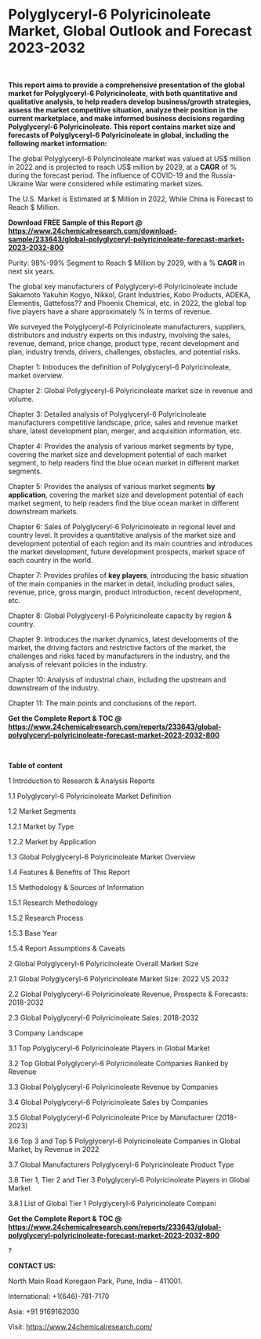 <h1>Polyglyceryl-6 Polyricinoleate Market, Global Outlook and Forecast 2023-2032</h1><br/><p><strong>This report aims to provide a comprehensive presentation of the global market for Polyglyceryl-6 Polyricinoleate, with both quantitative and qualitative analysis, to help readers develop business/growth strategies, assess the market competitive situation, analyze their position in the current marketplace, and make informed business decisions regarding Polyglyceryl-6 Polyricinoleate. This report contains market size and forecasts of Polyglyceryl-6 Polyricinoleate in global, including the following market information:</strong></p>
 
 
 
 <p>The global Polyglyceryl-6 Polyricinoleate market was valued at US$ million in 2022 and is projected to reach US$ million by 2029, at a <strong>CAGR</strong> of % during the forecast period. The influence of COVID-19 and the Russia-Ukraine War were considered while estimating market sizes.</p>
 
 
 
 <p>The U.S. Market is Estimated at $ Million in 2022, While China is Forecast to Reach $ Million.</p>
 
 
 
 <div><b>Download FREE Sample of this Report @ <a href="https://www.24chemicalresearch.com/download-sample/233643/global-polyglyceryl-polyricinoleate-forecast-market-2023-2032-800">https://www.24chemicalresearch.com/download-sample/233643/global-polyglyceryl-polyricinoleate-forecast-market-2023-2032-800</a></b></div>
 
 
 
 <p>Purity: 98%-99% Segment to Reach $ Million by 2029, with a % <strong>CAGR</strong> in next six years.</p>
 
 
 
 <p>The global key manufacturers of Polyglyceryl-6 Polyricinoleate include Sakamoto Yakuhin Kogyo, Nikkol, Grant Industries, Kobo Products, ADEKA, Elementis, Gattefoss?? and Phoenix Chemical, etc. in 2022, the global top five players have a share approximately % in terms of revenue.</p>
 
 
 
 <p>We surveyed the Polyglyceryl-6 Polyricinoleate manufacturers, suppliers, distributors and industry experts on this industry, involving the sales, revenue, demand, price change, product type, recent development and plan, industry trends, drivers, challenges, obstacles, and potential risks.</p>
 
 
 
 <p>Chapter 1: Introduces the definition of Polyglyceryl-6 Polyricinoleate, market overview.</p>
 
 
 
 <p>Chapter 2: Global Polyglyceryl-6 Polyricinoleate market size in revenue and volume.</p>
 
 
 
 <p>Chapter 3: Detailed analysis of Polyglyceryl-6 Polyricinoleate manufacturers competitive landscape, price, sales and revenue market share, latest development plan, merger, and acquisition information, etc.</p>
 
 
 
 <p>Chapter 4: Provides the analysis of various market segments by type, covering the market size and development potential of each market segment, to help readers find the blue ocean market in different market segments.</p>
 
 
 
 <p>Chapter 5: Provides the analysis of various market segments <strong>by application</strong>, covering the market size and development potential of each market segment, to help readers find the blue ocean market in different downstream markets.</p>
 
 
 
 <p>Chapter 6: Sales of Polyglyceryl-6 Polyricinoleate in regional level and country level. It provides a quantitative analysis of the market size and development potential of each region and its main countries and introduces the market development, future development prospects, market space of each country in the world.</p>
 
 
 
 <p>Chapter 7: Provides profiles of <strong>key players</strong>, introducing the basic situation of the main companies in the market in detail, including product sales, revenue, price, gross margin, product introduction, recent development, etc.</p>
 
 
 
 <p>Chapter 8: Global Polyglyceryl-6 Polyricinoleate capacity by region & country.</p>
 
 
 
 <p>Chapter 9: Introduces the market dynamics, latest developments of the market, the driving factors and restrictive factors of the market, the challenges and risks faced by manufacturers in the industry, and the analysis of relevant policies in the industry.</p>
 
 
 
 <p>Chapter 10: Analysis of industrial chain, including the upstream and downstream of the industry.</p>
 
 
 
 <p>Chapter 11: The main points and conclusions of the report.</p>
 
 
 
 <div><b>Get the Complete Report & TOC @ <a href="https://www.24chemicalresearch.com/reports/233643/global-polyglyceryl-polyricinoleate-forecast-market-2023-2032-800">https://www.24chemicalresearch.com/reports/233643/global-polyglyceryl-polyricinoleate-forecast-market-2023-2032-800</a></b></div>
 
 
 
 <p><br />
 
 <b>Table of content</b></p>
 
 
 
 <p>1 Introduction to Research & Analysis Reports<br />
 
 1.1 Polyglyceryl-6 Polyricinoleate Market Definition<br />
 
 1.2 Market Segments<br />
 
 1.2.1 Market by Type<br />
 
 1.2.2 Market by Application<br />
 
 1.3 Global Polyglyceryl-6 Polyricinoleate Market Overview<br />
 
 1.4 Features & Benefits of This Report<br />
 
 1.5 Methodology & Sources of Information<br />
 
 1.5.1 Research Methodology<br />
 
 1.5.2 Research Process<br />
 
 1.5.3 Base Year<br />
 
 1.5.4 Report Assumptions & Caveats<br />
 
 2 Global Polyglyceryl-6 Polyricinoleate Overall Market Size<br />
 
 2.1 Global Polyglyceryl-6 Polyricinoleate Market Size: 2022 VS 2032<br />
 
 2.2 Global Polyglyceryl-6 Polyricinoleate Revenue, Prospects & Forecasts: 2018-2032<br />
 
 2.3 Global Polyglyceryl-6 Polyricinoleate Sales: 2018-2032<br />
 
 3 Company Landscape<br />
 
 3.1 Top Polyglyceryl-6 Polyricinoleate Players in Global Market<br />
 
 3.2 Top Global Polyglyceryl-6 Polyricinoleate Companies Ranked by Revenue<br />
 
 3.3 Global Polyglyceryl-6 Polyricinoleate Revenue by Companies<br />
 
 3.4 Global Polyglyceryl-6 Polyricinoleate Sales by Companies<br />
 
 3.5 Global Polyglyceryl-6 Polyricinoleate Price by Manufacturer (2018-2023)<br />
 
 3.6 Top 3 and Top 5 Polyglyceryl-6 Polyricinoleate Companies in Global Market, by Revenue in 2022<br />
 
 3.7 Global Manufacturers Polyglyceryl-6 Polyricinoleate Product Type<br />
 
 3.8 Tier 1, Tier 2 and Tier 3 Polyglyceryl-6 Polyricinoleate Players in Global Market<br />
 
 3.8.1 List of Global Tier 1 Polyglyceryl-6 Polyricinoleate Compani</p>
 
 
 
 <div><b>Get the Complete Report & TOC @ <a href="https://www.24chemicalresearch.com/reports/233643/global-polyglyceryl-polyricinoleate-forecast-market-2023-2032-800">https://www.24chemicalresearch.com/reports/233643/global-polyglyceryl-polyricinoleate-forecast-market-2023-2032-800</a></b></div>
 
 
 
 <p>? </p>
 
 
 
 <p><b>CONTACT US:</b><br />
 
 North Main Road Koregaon Park, Pune, India - 411001.<br />
 
 International: +1(646)-781-7170<br />
 
 Asia: +91 9169162030<br />
 
 Visit: <a href="https://www.24chemicalresearch.com/">https://www.24chemicalresearch.com/</a></p>